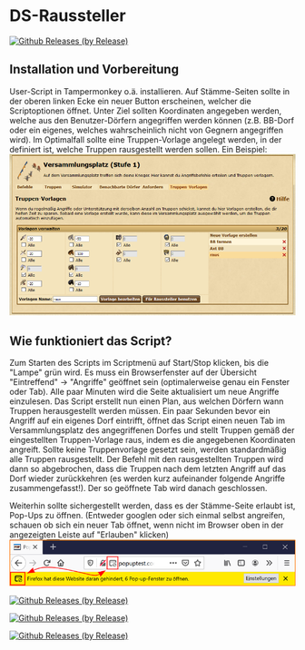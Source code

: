 # DS-Raussteller

[![Github Releases (by Release)](https://img.shields.io/github/downloads/st4bel/ds_raussteller/v0.3.1/total.svg)](https://github.com/st4bel/ds_raussteller/releases/tag/v0.3.1)

## Installation und Vorbereitung

User-Script in Tampermonkey o.ä. installieren. Auf Stämme-Seiten sollte in der oberen linken Ecke ein neuer Button erscheinen, welcher die Scriptoptionen öffnet. Unter Ziel sollten Koordinaten angegeben werden, welche aus den Benutzer-Dörfern angegriffen werden können (z.B. BB-Dorf oder ein eigenes, welches wahrscheinlich nicht von Gegnern angegriffen wird). Im Optimalfall sollte eine Truppen-Vorlage angelegt werden, in der definiert ist, welche Truppen rausgestellt werden sollen. Ein Beispiel:
![template](static/trooptemplate.png)

## Wie funktioniert das Script?

Zum Starten des Scripts im Scriptmenü auf Start/Stop klicken, bis die "Lampe" grün wird. Es muss ein Browserfenster auf der Übersicht "Eintreffend" -> "Angriffe" geöffnet sein (optimalerweise genau ein Fenster oder Tab). Alle paar Minuten wird die Seite aktualisiert um neue Angriffe einzulesen. Das Script erstellt nun einen Plan, aus welchen Dörfern wann Truppen herausgestellt werden müssen. Ein paar Sekunden bevor ein Angriff auf ein eigenes Dorf eintrifft, öffnet das Script einen neuen Tab im Versammlungsplatz des angegriffenen Dorfes und stellt Truppen gemäß der eingestellten Truppen-Vorlage raus, indem es die angegebenen Koordinaten angreift. Sollte keine Truppenvorlage gesetzt sein, werden standardmäßig alle Truppen rausgestellt. Der Befehl mit den rausgestellten Truppen wird dann so abgebrochen, dass die Truppen nach dem letzten Angriff auf das Dorf wieder zurückkehren (es werden kurz aufeinander folgende Angriffe zusammengefasst!). Der so geöffnete Tab wird danach geschlossen.

Weiterhin sollte sichergestellt werden, dass es der Stämme-Seite erlaubt ist, Pop-Ups zu öffnen. (Entweder googlen oder sich einmal selbst angreifen, schauen ob sich ein neuer Tab öffnet, wenn nicht im Browser oben in der angezeigten Leiste auf "Erlauben" klicken)
![template](static/popup.png)


[![Github Releases (by Release)](https://img.shields.io/github/downloads/st4bel/ds_raussteller/v0.2.2/total.svg)](https://github.com/st4bel/ds_raussteller/releases/tag/v0.2.2)

[![Github Releases (by Release)](https://img.shields.io/github/downloads/st4bel/ds_raussteller/v0.2.1-beta/total.svg)](https://github.com/st4bel/ds_raussteller/releases/tag/v0.2.1-beta)

[![Github Releases (by Release)](https://img.shields.io/github/downloads/st4bel/ds_raussteller/v0.2-beta/total.svg)](https://github.com/st4bel/ds_raussteller/releases/tag/v0.2-beta)

